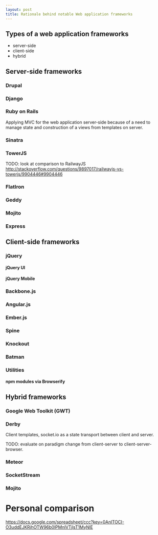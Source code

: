 ```yaml
---
layout: post
title: Rationale behind notable Web application frameworks
---
```


## Types of a web application frameworks

* server-side
* client-side
* hybrid

## Server-side frameworks

### Drupal

### Django

### Ruby on Rails

Applying MVC for the web application server-side because of a need to manage
state and construction of a views from templates on server.

### Sinatra

### TowerJS

TODO: look at comparison to RailwayJS
http://stackoverflow.com/questions/9897017/railwayjs-vs-towerjs/9904446#9904446

### FlatIron
### Geddy
### Mojito
### Express


## Client-side frameworks

### jQuery
#### jQuery UI
#### jQuery Mobile
### Backbone.js
### Angular.js
### Ember.js
### Spine
### Knockout
### Batman

### Utilities
#### npm modules via Browserify

## Hybrid frameworks

### Google Web Toolkit (GWT)

### Derby

Client templates, socket.io as a state transport between client and server.

TODO: evaluate on paradigm change from client-server to client-server-browser.

### Meteor

### SocketStream

### Mojito

[ocdevel-comparison]: http://ocdevel.com/blog/nodejs-frameworks-comparison
[andrew-munsell-response]: http://blog.andrewmunsell.com/post/29659423342/the-odd-state-of-node-js-and-its-frameworks

[Steven-Sanderson-throne-js]: http://blog.stevensanderson.com/2012/08/01/rich-javascript-applications-the-seven-frameworks-throne-of-js-2012/
[Gordon L. Hempton top]: http://codebrief.com/2012/01/the-top-10-javascript-mvc-frameworks-reviewed/
[nodeup-17]: http://nodeup.com/seventeen
[nodejitsu-isomorphic]: http://blog.nodejitsu.com/scaling-isomorphic-javascript-code

# Personal comparison

https://docs.google.com/spreadsheet/ccc?key=0AnITOCI-O3uddEJKRjhOTW96b0lPMnlVTjlsT1MyNlE